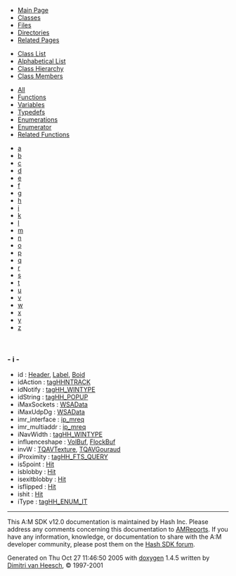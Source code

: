 <div class="tabs">

- [Main Page](index.md)
- <span id="current">[Classes](annotated.md)</span>
- [Files](files.md)
- [Directories](dirs.md)
- [Related Pages](pages.md)

</div>

<div class="tabs">

- [Class List](annotated.md)
- [Alphabetical List](classes.md)
- [Class Hierarchy](hierarchy.md)
- <span id="current">[Class Members](functions.md)</span>

</div>

<div class="tabs">

- [All](functions.md)
- [Functions](functions_func.md)
- <span id="current">[Variables](functions_vars.md)</span>
- [Typedefs](functions_type.md)
- [Enumerations](functions_enum.md)
- [Enumerator](functions_eval.md)
- [Related Functions](functions_rela.md)

</div>

<div class="tabs">

- [a](functions_vars.md#index_a)
- [b](functions_vars_0x62.md#index_b)
- [c](functions_vars_0x63.md#index_c)
- [d](functions_vars_0x64.md#index_d)
- [e](functions_vars_0x65.md#index_e)
- [f](functions_vars_0x66.md#index_f)
- [g](functions_vars_0x67.md#index_g)
- [h](functions_vars_0x68.md#index_h)
- <span id="current">[i](functions_vars_0x69.md#index_i)</span>
- [k](functions_vars_0x6b.md#index_k)
- [l](functions_vars_0x6c.md#index_l)
- [m](functions_vars_0x6d.md#index_m)
- [n](functions_vars_0x6e.md#index_n)
- [o](functions_vars_0x6f.md#index_o)
- [p](functions_vars_0x70.md#index_p)
- [q](functions_vars_0x71.md#index_q)
- [r](functions_vars_0x72.md#index_r)
- [s](functions_vars_0x73.md#index_s)
- [t](functions_vars_0x74.md#index_t)
- [u](functions_vars_0x75.md#index_u)
- [v](functions_vars_0x76.md#index_v)
- [w](functions_vars_0x77.md#index_w)
- [x](functions_vars_0x78.md#index_x)
- [y](functions_vars_0x79.md#index_y)
- [z](functions_vars_0x7a.md#index_z)

</div>

 

### <span id="index_i" class="anchor">- i -</span>

- id : <a href="classHeader.md#b80bb7740288fda1f201890375a60c8f" class="el">Header</a>, <a href="classLabel.md#b80bb7740288fda1f201890375a60c8f" class="el">Label</a>, <a href="classBoid.md#b80bb7740288fda1f201890375a60c8f" class="el">Boid</a>
- idAction : <a href="structtagHHNTRACK.md#0c650b1b9083bc629a6aebac2012802c" class="el">tagHHNTRACK</a>
- idNotify : <a href="structtagHH__WINTYPE.md#2110e5e1dbdf2c1f3f9af5aee40e928c" class="el">tagHH_WINTYPE</a>
- idString : <a href="structtagHH__POPUP.md#9c71966dabbe662ef448ae73f051cfb5" class="el">tagHH_POPUP</a>
- iMaxSockets : <a href="structWSAData.md#02404b014a28a82957f338aa2d2fa8ca" class="el">WSAData</a>
- iMaxUdpDg : <a href="structWSAData.md#40b3654bc6faa15871b3d691af0fa579" class="el">WSAData</a>
- imr_interface : <a href="structip__mreq.md#4288e3ba1a5c5ec1d05b776d0373c16c" class="el">ip_mreq</a>
- imr_multiaddr : <a href="structip__mreq.md#09c91d13a391ca0f7965eaeac9b02aba" class="el">ip_mreq</a>
- iNavWidth : <a href="structtagHH__WINTYPE.md#e67d5c8a65c5badf87fab255306b8e32" class="el">tagHH_WINTYPE</a>
- influenceshape : <a href="classVolBuf.md#45d909320decdf3a4f32ef8dba3c1071" class="el">VolBuf</a>, <a href="classFlockBuf.md#45d909320decdf3a4f32ef8dba3c1071" class="el">FlockBuf</a>
- invW : <a href="structTQAVTexture.md#494f9308a6231baf5ba090ac9da9c792" class="el">TQAVTexture</a>, <a href="structTQAVGouraud.md#494f9308a6231baf5ba090ac9da9c792" class="el">TQAVGouraud</a>
- iProximity : <a href="structtagHH__FTS__QUERY.md#5b75c942a866028ac7c52df7ffac803d" class="el">tagHH_FTS_QUERY</a>
- is5point : <a href="classHit.md#16391d8a2f834807d65ccf1aace0918f" class="el">Hit</a>
- isblobby : <a href="classHit.md#15d4cec8578f8c12ebe132a0325b5d22" class="el">Hit</a>
- isexitblobby : <a href="classHit.md#34b2158a252c959d2d50ddada30592a3" class="el">Hit</a>
- isflipped : <a href="classHit.md#ec343d8632ab97dbf20e524b2d701694" class="el">Hit</a>
- ishit : <a href="classHit.md#e01eea8e0050848f8fdb638009a28e47" class="el">Hit</a>
- iType : <a href="structtagHH__ENUM__IT.md#e00ef68ac7b08f725700d08a246e6b1f" class="el">tagHH_ENUM_IT</a>

------------------------------------------------------------------------

<span class="small">This A:M SDK v12.0 documentation is maintained by Hash Inc. Please address any comments concerning this documentation to [AMReports](http://www.hash.com/reports). If you have any information, knowledge, or documentation to share with the A:M developer community, please post them on the [Hash SDK forum](http://www.hash.com/forums/index.php?showforum=11).</span>

Generated on Thu Oct 27 11:46:50 2005 with [<span class="image placeholder" original-image-src="doxygen.png" original-image-title="" height="45" width="100" align="middle" border="0">doxygen</span>](http://www.doxygen.org/index.html) 1.4.5 written by [Dimitri van Heesch](mailto:dimitri@stack.nl), © 1997-2001
